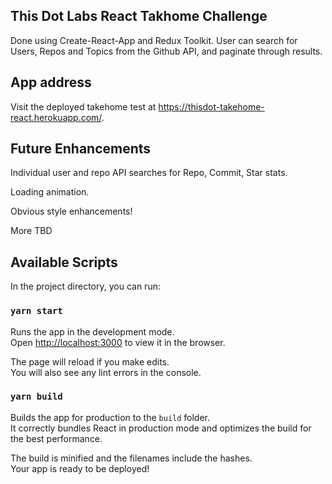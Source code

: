 ## This Dot Labs React Takhome Challenge

Done using Create-React-App and Redux Toolkit.
User can search for Users, Repos and Topics from the Github API, and paginate through results.

## App address

Visit the deployed takehome test at https://thisdot-takehome-react.herokuapp.com/.

## Future Enhancements

Individual user and repo API searches for Repo, Commit, Star stats.

Loading animation.

Obvious style enhancements!

More TBD

## Available Scripts

In the project directory, you can run:

### `yarn start`

Runs the app in the development mode.<br />
Open [http://localhost:3000](http://localhost:3000) to view it in the browser.

The page will reload if you make edits.<br />
You will also see any lint errors in the console.

### `yarn build`

Builds the app for production to the `build` folder.<br />
It correctly bundles React in production mode and optimizes the build for the best performance.

The build is minified and the filenames include the hashes.<br />
Your app is ready to be deployed!

